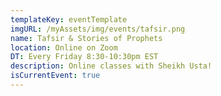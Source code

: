 ```yaml
---
templateKey: eventTemplate
imgURL: /myAssets/img/events/tafsir.png
name: Tafsir & Stories of Prophets
location: Online on Zoom
DT: Every Friday 8:30-10:30pm EST
description: Online classes with Sheikh Usta!
isCurrentEvent: true
---
```

